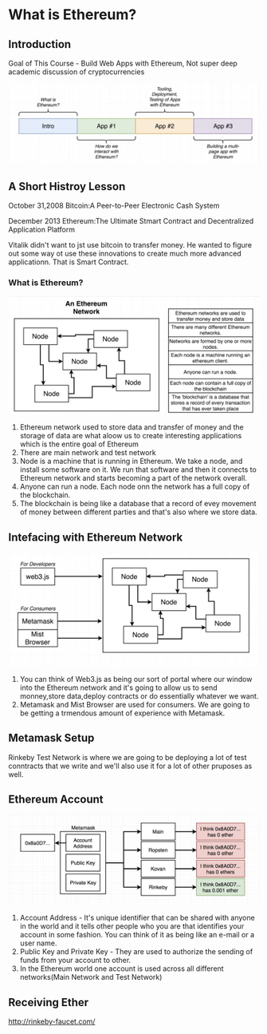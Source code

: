 # What is Ethereum?

## Introduction

Goal of This Course - Build Web Apps with Ethereum, Not super deep academic discussion of cryptocurrencies

![Alt text](https://raw.githubusercontent.com/Tyebile/Ethereum-and-Solidity-Guide/master/res/structrued.jpg)

## A Short Histroy Lesson

October 31,2008 
Bitcoin:A Peer-to-Peer Electronic Cash System

December 2013 Ethereum:The Ultimate Stmart Contract and Decentralized Application Platform

Vitalik didn't want to jst use bitcoin to transfer money. He wanted to figure out some way ot use these innovations to create much more advanced applicationn. That is Smart Contract.

### What is Ethereum?
![Alt text](https://raw.githubusercontent.com/Tyebile/Ethereum-and-Solidity-Guide/master/res/network.jpg)

1. Ethereum network used to store data and transfer of money and the storage of data are what aloow us to create interesting applications which is the entire goal of Ethereum
2. There are main network and test network
3. Node is a machine that is running in Ethereum. We take a node, and install some software on it. We run that software and then it connects to Ethereum network and starts becoming a part of the network overall.
4. Anyone can run a node. Each node onn the network has a full copy of the blockchain.
5. The blockchain is being like a database that a record of evey movement of money between different parties and that's also where we store data.

## Intefacing with Ethereum Network
![Alt text](https://raw.githubusercontent.com/Tyebile/Ethereum-and-Solidity-Guide/master/res/Interfacing.jpg)

1. You can think of Web3.js as being our sort of portal where our window into the Ethereum network and it's going to allow us to send monney,store data,deploy contracts or do essentially whatever we want.
2. Metamask and Mist Browser are used for consumers. We are going to be getting a trmendous amount of experience with Metamask.

## Metamask Setup

Rinkeby Test Network is where we are going to be deploying a lot of test conntracts that we write and we'll also use it for a lot of other pruposes as well.

## Ethereum Account
![Alt text](https://raw.githubusercontent.com/Tyebile/Ethereum-and-Solidity-Guide/master/res/account.jpg)

1. Account Address - It's unique identifier that can be shared with anyone in the world and it tells other people who you are that identifies your account in some fashion. You can think of it as being like an e-mail or a user name.
2. Public Key and Private Key - They are used to authorize the sending of funds from your account to other.
3. In the Ethereum world one account is used across all different networks(Main Network and Test Network)

## Receiving Ether

http://rinkeby-faucet.com/